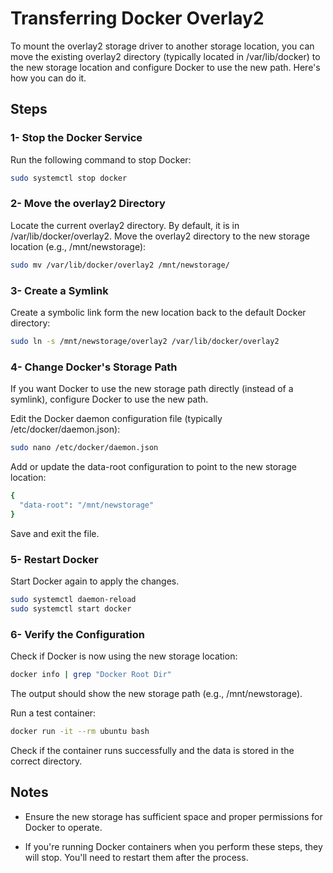 # Transferring Docker Overlay2

To mount the overlay2 storage driver to another storage location, you can move the existing overlay2 directory (typically located in /var/lib/docker) to the new storage location and configure Docker to use the new path. Here's how you can do it.

## Steps

### 1- Stop the Docker Service

Run the following command to stop Docker:

```bash
sudo systemctl stop docker
```

### 2- Move the overlay2 Directory

Locate the current overlay2 directory. By default, it is in /var/lib/docker/overlay2.
Move the overlay2 directory to the new storage location (e.g., /mnt/newstorage):

```bash
sudo mv /var/lib/docker/overlay2 /mnt/newstorage/
```

### 3- Create a Symlink

Create a symbolic link form the new location back to the default Docker directory:

```bash
sudo ln -s /mnt/newstorage/overlay2 /var/lib/docker/overlay2
```

### 4- Change Docker's Storage Path

If you want Docker to use the new storage path directly (instead of a symlink), configure Docker to use the new path.

Edit the Docker daemon configuration file (typically /etc/docker/daemon.json):

```bash
sudo nano /etc/docker/daemon.json
```

Add or update the data-root configuration to point to the new storage location:

```bash
{
  "data-root": "/mnt/newstorage"
}
```

Save and exit the file.

### 5- Restart Docker

Start Docker again to apply the changes.

```bash
sudo systemctl daemon-reload
sudo systemctl start docker
```

### 6- Verify the Configuration

Check if Docker is now using the new storage location:

```bash
docker info | grep "Docker Root Dir"
```

The output should show the new storage path (e.g., /mnt/newstorage).

Run a test container:

```bash
docker run -it --rm ubuntu bash
```

Check if the container runs successfully and the data is stored in the correct directory.

## Notes

+ Ensure the new storage has sufficient space and proper permissions for Docker to operate.

+ If you're running Docker containers when you perform these steps, they will stop. You'll need to restart them after the process.
